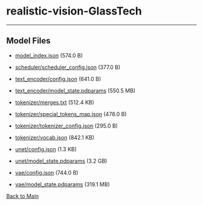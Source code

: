 
# realistic-vision-GlassTech
---



## Model Files

- [model_index.json](https://paddlenlp.bj.bcebos.com/models/community/PaddleX/realistic-vision-GlassTech/model_index.json) (574.0 B)

- [scheduler/scheduler_config.json](https://paddlenlp.bj.bcebos.com/models/community/PaddleX/realistic-vision-GlassTech/scheduler/scheduler_config.json) (377.0 B)

- [text_encoder/config.json](https://paddlenlp.bj.bcebos.com/models/community/PaddleX/realistic-vision-GlassTech/text_encoder/config.json) (641.0 B)

- [text_encoder/model_state.pdparams](https://paddlenlp.bj.bcebos.com/models/community/PaddleX/realistic-vision-GlassTech/text_encoder/model_state.pdparams) (550.5 MB)

- [tokenizer/merges.txt](https://paddlenlp.bj.bcebos.com/models/community/PaddleX/realistic-vision-GlassTech/tokenizer/merges.txt) (512.4 KB)

- [tokenizer/special_tokens_map.json](https://paddlenlp.bj.bcebos.com/models/community/PaddleX/realistic-vision-GlassTech/tokenizer/special_tokens_map.json) (478.0 B)

- [tokenizer/tokenizer_config.json](https://paddlenlp.bj.bcebos.com/models/community/PaddleX/realistic-vision-GlassTech/tokenizer/tokenizer_config.json) (295.0 B)

- [tokenizer/vocab.json](https://paddlenlp.bj.bcebos.com/models/community/PaddleX/realistic-vision-GlassTech/tokenizer/vocab.json) (842.1 KB)

- [unet/config.json](https://paddlenlp.bj.bcebos.com/models/community/PaddleX/realistic-vision-GlassTech/unet/config.json) (1.3 KB)

- [unet/model_state.pdparams](https://paddlenlp.bj.bcebos.com/models/community/PaddleX/realistic-vision-GlassTech/unet/model_state.pdparams) (3.2 GB)

- [vae/config.json](https://paddlenlp.bj.bcebos.com/models/community/PaddleX/realistic-vision-GlassTech/vae/config.json) (744.0 B)

- [vae/model_state.pdparams](https://paddlenlp.bj.bcebos.com/models/community/PaddleX/realistic-vision-GlassTech/vae/model_state.pdparams) (319.1 MB)


[Back to Main](../../)